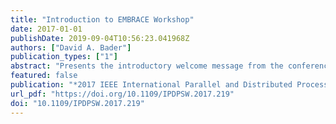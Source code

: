 ```yaml
---
title: "Introduction to EMBRACE Workshop"
date: 2017-01-01
publishDate: 2019-09-04T10:56:23.041968Z
authors: ["David A. Bader"]
publication_types: ["1"]
abstract: "Presents the introductory welcome message from the conference proceedings. May include the conference officers' congratulations to all involved with the conference event and publication of the proceedings record."
featured: false
publication: "*2017 IEEE International Parallel and Distributed Processing Symposium Workshops, IPDPS Workshops 2017, Orlando / Buena Vista, FL, USA, May 29 - June 2, 2017*"
url_pdf: "https://doi.org/10.1109/IPDPSW.2017.219"
doi: "10.1109/IPDPSW.2017.219"
---
```


